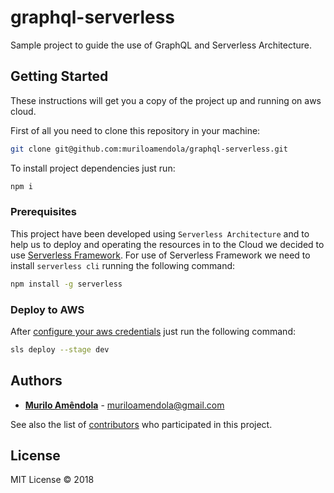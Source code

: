 # graphql-serverless

Sample project to guide the use of GraphQL and Serverless Architecture.

## Getting Started

These instructions will get you a copy of the project up and running on aws cloud. 

First of all you need to clone this repository in your machine:

```bash
git clone git@github.com:muriloamendola/graphql-serverless.git
```

To install project dependencies just run:

```bash
npm i
```

### Prerequisites

This project have been developed using `Serverless Architecture` and to help us to deploy and operating the resources in to the Cloud we decided to use [Serverless Framework](https://serverless.com). For use of Serverless Framework we need to install `serverless cli` running the following command:

```bash
npm install -g serverless
```

### Deploy to AWS

After [configure your aws credentials](https://docs.aws.amazon.com/pt_br/cli/latest/userguide/cli-chap-configure.html) just run the following command:

```bash
sls deploy --stage dev
```

## Authors

* **[Murilo Amêndola](https://www.linkedin.com/in/muriloamendola/)** - <muriloamendola@gmail.com>

See also the list of [contributors](https://github.com/muriloamendola/graphql-serverless/contributors) who participated in this project.

## License

MIT License © 2018
